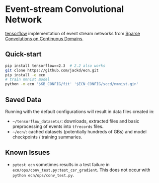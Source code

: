 # Event-stream Convolutional Network

[tensorflow](https://github.com/tensorflow/tensorflow) implementation of event stream networks from [Sparse Convolutions on Continuous Domains](https://github.com/sccd).

## Quick-start

```bash
pip install tensorflow==2.3  # 2.2 also works
git clone https://github.com/jackd/ecn.git
pip install -e ecn
# train nmnist model
python -m ecn '$KB_CONFIG/fit' '$ECN_CONFIG/sccd/nmnist.gin'
```

## Saved Data

Running with the default configurations will result in data files created in:

- `~/tensorflow_datasets/`: downloads, extracted files and basic preprocessing of events into `tfrecords` files.
- `~/ecn/`: cached datasets (potentially hundreds of GBs) and model checkpoints / training summaries.

## Known Issues

- `pytest ecn` sometimes results in a test failure in `ecn/ops/conv_test.py:test_csr_gradient`. This does not occur with `python ecn/ops/conv_test.py`.

